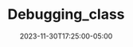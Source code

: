 ---
weight: 108
title: "Debugging_class"
description: ""
icon: "article"
date: "2023-11-30T17:25:00-05:00"
lastmod: "2023-11-30T17:25:00-05:00"
draft: false
toc: true
---